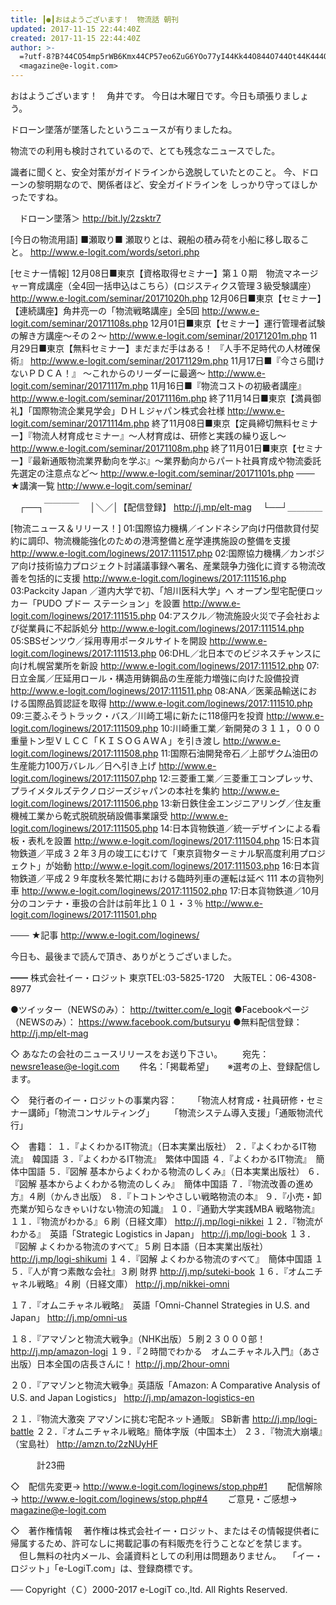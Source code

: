 ```yaml
---
title: ┃●┃おはようございます！　物流話 朝刊
updated: 2017-11-15 22:44:40Z
created: 2017-11-15 22:44:40Z
author: >-
  =?utf-8?B?44CO54mp5rWB6Kmx44CP57eo6ZuG6YOo77yI44Kk44O844O744Ot44K444OD44OI77yJ?=
  <magazine@e-logit.com>
---
```


おはようございます！　角井です。
今日は木曜日です。今日も頑張りましょう。

ドローン墜落が墜落したというニュースが有りましたね。

物流での利用も検討されているので、とても残念なニュースでした。

識者に聞くと、安全対策がガイドラインから逸脱していたとのこと。
今、ドローンの黎明期なので、関係者ほど、安全ガイドラインを
しっかり守ってほしかったですね。

　ドローン墜落＞ http://bit.ly/2zsktr7

[今日の物流用語]
■瀬取り■
瀬取りとは、親船の積み荷を小船に移し取ること。
http://www.e-logit.com/words/setori.php

[セミナー情報]
12月08日■東京【資格取得セミナー】第１０期　物流マネージャー育成講座（全4回一括申込はこちら）(ロジスティクス管理３級受験講座）
http://www.e-logit.com/seminar/20171020h.php
12月06日■東京【セミナー】【連続講座】角井亮一の「物流戦略講座」全5回
http://www.e-logit.com/seminar/20171108s.php
12月01日■東京【セミナー】運行管理者試験の解き方講座〜その２〜
http://www.e-logit.com/seminar/20171201m.php
11月29日■東京【無料セミナー】まだまだ手はある！ 『人手不足時代の人材確保術』
http://www.e-logit.com/seminar/20171129m.php
11月17日■『今さら聞けないＰＤＣＡ！』 〜これからのリーダーに最適〜
http://www.e-logit.com/seminar/20171117m.php
11月16日■『物流コストの初級者講座』
http://www.e-logit.com/seminar/20171116m.php
終了11月14日■東京【満員御礼】「国際物流企業見学会」ＤＨＬジャパン株式会社様
http://www.e-logit.com/seminar/20171114m.php
終了11月08日■東京【定員締切無料セミナー】『物流人材育成セミナー』〜人材育成は、研修と実践の繰り返し〜
http://www.e-logit.com/seminar/20171108m.php
終了11月01日■東京【セミナー】『最新通販物流業界動向を学ぶ』〜業界動向からパート社員育成や物流委託先選定の注意点など〜
http://www.e-logit.com/seminar/20171101s.php
───
★講演一覧 http://www.e-logit.com/seminar/

　┌──┐￣￣￣￣
　│＼／│【配信登録】 http://j.mp/elt-mag
　└──┘＿＿＿＿

[物流ニュース＆リリース！]
01:国際協力機構／インドネシア向け円借款貸付契約に調印、物流機能強化のための港湾整備と産学連携施設の整備を支援
 http://www.e-logit.com/loginews/2017:111517.php
02:国際協力機構／カンボジア向け技術協力プロジェクト討議議事録へ署名、産業競争力強化に資する物流改善を包括的に支援
 http://www.e-logit.com/loginews/2017:111516.php
03:Packcity Japan ／道内大学で初、「旭川医科大学」へ オープン型宅配便ロッカー「PUDO プドー ステーション」を設置
 http://www.e-logit.com/loginews/2017:111515.php
04:アスクル／物流施設火災で子会社および従業員に不起訴処分
 http://www.e-logit.com/loginews/2017:111514.php
05:SBSゼンツウ／採用専用ポータルサイトを開設
 http://www.e-logit.com/loginews/2017:111513.php
06:DHL／北日本でのビジネスチャンスに向け札幌営業所を新設
 http://www.e-logit.com/loginews/2017:111512.php
07:日立金属／圧延用ロール・構造用鋳鋼品の生産能力増強に向けた設備投資
 http://www.e-logit.com/loginews/2017:111511.php
08:ANA／医薬品輸送における国際品質認証を取得
 http://www.e-logit.com/loginews/2017:111510.php
09:三菱ふそうトラック・バス／川崎工場に新たに118億円を投資
 http://www.e-logit.com/loginews/2017:111509.php
10:川崎重工業／新開発の３１１，０００重量トン型ＶＬＣＣ「ＫＩＳＯＧＡＷＡ」を引き渡し
 http://www.e-logit.com/loginews/2017:111508.php
11:国際石油開発帝石／上部ザクム油田の生産能力100万バレル／日へ引き上げ
 http://www.e-logit.com/loginews/2017:111507.php
12:三菱重工業／三菱重工コンプレッサ、プライメタルズテクノロジーズジャパンの本社を集約
 http://www.e-logit.com/loginews/2017:111506.php
13:新日鉄住金エンジニアリング／住友重機械工業から乾式脱硫脱硝設備事業譲受
 http://www.e-logit.com/loginews/2017:111505.php
14:日本貨物鉄道／統一デザインによる看板・表札を設置
 http://www.e-logit.com/loginews/2017:111504.php
15:日本貨物鉄道／平成３２年３月の竣工にむけて「東京貨物ターミナル駅高度利用プロジェクト」が始動
 http://www.e-logit.com/loginews/2017:111503.php
16:日本貨物鉄道／平成２９年度秋冬繁忙期における臨時列車の運転は延べ 111 本の貨物列車
 http://www.e-logit.com/loginews/2017:111502.php
17:日本貨物鉄道／10月分のコンテナ・車扱の合計は前年比１０１・３％
 http://www.e-logit.com/loginews/2017:111501.php

───
★記事 http://www.e-logit.com/loginews/

今日も、最後まで読んで頂き、ありがとうございました。

━━
株式会社イー・ロジット
東京TEL:03-5825-1720　大阪TEL：06-4308-8977

●ツイッター（NEWSのみ）： http://twitter.com/e_logit
●Facebookページ（NEWSのみ）： https://www.facebook.com/butsuryu
●無料配信登録： http://j.mp/elt-mag

◇ あなたの会社のニュースリリースをお送り下さい。
　　宛先： [newsre1ease@e-logit.com](mailto:newsre1ease@e-logit.com)
　　件名：「掲載希望」
　 ※選考の上、登録配信します。

◇　発行者のイー・ロジットの事業内容：
　　「物流人材育成・社員研修・セミナー講師」「物流コンサルティング」
　　「物流システム導入支援」「通販物流代行」

◇　書籍：
１．『よくわかるIT物流』（日本実業出版社）
２．『よくわかるIT物流』　韓国語
３．『よくわかるIT物流』　繁体中国語
４．『よくわかるIT物流』　簡体中国語
５．『図解 基本からよくわかる物流のしくみ』（日本実業出版社）
６．『図解 基本からよくわかる物流のしくみ』　簡体中国語
７．『物流改善の進め方』４刷（かんき出版）
８．『トコトンやさしい戦略物流の本』
９．『小売・卸売業が知らなきゃいけない物流の知識』
１０．『通勤大学実践MBA 戦略物流』
１１．『物流がわかる』６刷（日経文庫） http://j.mp/logi-nikkei
１２．『物流がわかる』　英語「Strategic Logistics in Japan」 http://j.mp/logi-book
１３．『図解 よくわかる物流のすべて』５刷 日本語（日本実業出版社） http://j.mp/logi-shikumi
１４．『図解 よくわかる物流のすべて』　簡体中国語
１５．『人が育つ素敵な会社』３刷 財界 http://j.mp/suteki-book
１６．『オムニチャネル戦略』４刷（日経文庫） http://j.mp/nikkei-omni

１７．『オムニチャネル戦略』　英語「Omni-Channel Strategies in U.S. and Japan」 http://j.mp/omni-us

１８．『アマゾンと物流大戦争』（NHK出版）５刷２３０００部！ http://j.mp/amazon-logi
１９．『２時間でわかる　オムニチャネル入門』（あさ出版）日本全国の店長さんに！ http://j.mp/2hour-omni

２０．『アマゾンと物流大戦争』英語版「Amazon: A Comparative Analysis of U.S. and Japan Logistics」 http://j.mp/amazon-logistics-en

２１．『物流大激突 アマゾンに挑む宅配ネット通販』 SB新書 http://j.mp/logi-battle
２２．『オムニチャネル戦略』簡体字版（中国本土）
２３．『物流大崩壊』（宝島社） http://amzn.to/2zNUyHF

　　　計23冊

◇　配信先変更→ http://www.e-logit.com/loginews/stop.php#1
　　配信解除→ http://www.e-logit.com/loginews/stop.php#4
　　ご意見・ご感想→ [magazine@e-logit.com](mailto:magazine@e-logit.com)

◇　著作権情報
　著作権は株式会社イー・ロジット、またはその情報提供者に帰属するため、許可なしに掲載記事の有料販売を行うことなどを禁じます。
　但し無料の社内メール、会議資料としての利用は問題ありません。
　「イー・ロジット」「e-LogiT.com」は、登録商標です。

──
Copyright（Ｃ）2000-2017 e-LogiT co.,ltd. All Rights Reserved.